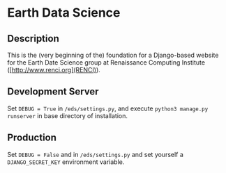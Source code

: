 # Earth Data Science

## Description

This is the (very beginning of the) foundation for a Django-based website for the Earth Date Science group at Renaissance Computing Institute ([http://www.renci.org](RENCI)).

## Development Server

Set `DEBUG = True` in `/eds/settings.py`, and execute `python3 manage.py runserver` in base directory of installation.

## Production

Set `DEBUG = False` and in `/eds/settings.py` and set yourself a `DJANGO_SECRET_KEY` environment variable.
